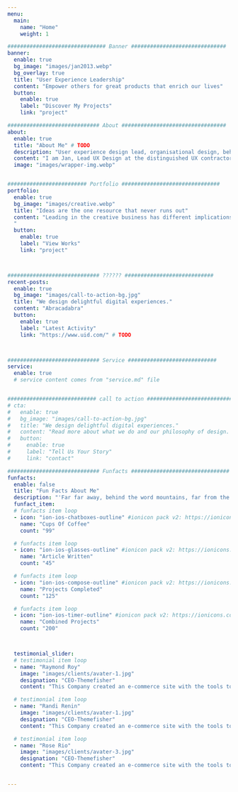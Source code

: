 ```yaml
---
menu:
  main:
    name: "Home"
    weight: 1

############################### Banner ##############################
banner:
  enable: true
  bg_image: "images/jan2013.webp"
  bg_overlay: true
  title: "User Experience Leadership"
  content: "Empower others for great products that enrich our lives"
  button:
    enable: true
    label: "Discover My Projects"
    link: "project"

############################# About #################################
about:
  enable: true
  title: "About Me" # TODO
  description: "User experience design lead, organisational design, behavioural design, and a little science communication."
  content: "I am Jan, Lead UX Design at the distinguished UX contractor [UID, Germany](https://www.uid.com). I manage projects adapting to changing conditions. I support, teach and I empower. I support the growth of ux design abilities in companies and establish the environment a user-centred approach needs to take full effect."
  image: "images/wrapper-img.webp"


######################### Portfolio ###############################
portfolio:
  enable: true
  bg_image: "images/creative.webp"
  title: "Ideas are the one resource that never runs out"
  content: "Leading in the creative business has different implications than what we are used to. Though - of course - creativity is affected by limited resources and even benefits from it, it has unique consequences. Ideas never run out. It is a resource with a surplus. You cannot handle it the same way you handle time and knowledge. That is why collaboration in the creation and innovation business can develop a completely different dynamic and challenges that require unobvious solutions.
  "
  button:
    enable: true
    label: "View Works"
    link: "project"



############################# ?????? ############################
recent-posts:
  enable: true
  bg_image: "images/call-to-action-bg.jpg"
  title: "We design delightful digital experiences."
  content: "Abracadabra" 
  button:
    enable: true
    label: "Latest Activity"
    link: "https://www.uid.com/" # TODO



############################# Service ############################
service:
  enable: true
  # service content comes from "service.md" file


############################ call to action ###########################
# cta:
#   enable: true
#   bg_image: "images/call-to-action-bg.jpg"
#   title: "We design delightful digital experiences."
#   content: "Read more about what we do and our philosophy of design. Judge for yourself The work and results <br> we’ve achieved for other clients, and meet our highly experienced Team who just love to design."
#   button:
#     enable: true
#     label: "Tell Us Your Story"
#     link: "contact"

############################# Funfacts ###############################
funfacts:
  enable: false
  title: "Fun Facts About Me"
  description: "'Far far away, behind the word mountains, far from the countries Vokalia and Consonantia, <br> there live the blind texts. Separated they live in Bookmarksgrove right at the coast of the Semantics'"
  funfact_item:
  # funfacts item loop
  - icon: "ion-ios-chatboxes-outline" #ionicon pack v2: https://ionicons.com/v2/
    name: "Cups Of Coffee"
    count: "99"

  # funfacts item loop
  - icon: "ion-ios-glasses-outline" #ionicon pack v2: https://ionicons.com/v2/
    name: "Article Written"
    count: "45"

  # funfacts item loop
  - icon: "ion-ios-compose-outline" #ionicon pack v2: https://ionicons.com/v2/
    name: "Projects Completed"
    count: "125"

  # funfacts item loop
  - icon: "ion-ios-timer-outline" #ionicon pack v2: https://ionicons.com/v2/
    name: "Combined Projects"
    count: "200"



  testimonial_slider:
  # testimonial item loop
  - name: "Raymond Roy"
    image: "images/clients/avater-1.jpg"
    designation: "CEO-Themefisher"
    content: "This Company created an e-commerce site with the tools to make our business a success, with innovative ideas we feel that our site has unique elements that make us stand out from the crowd."

  # testimonial item loop
  - name: "Randi Renin"
    image: "images/clients/avater-1.jpg"
    designation: "CEO-Themefisher"
    content: "This Company created an e-commerce site with the tools to make our business a success, with innovative ideas we feel that our site has unique elements that make us stand out from the crowd."

  # testimonial item loop
  - name: "Rose Rio"
    image: "images/clients/avater-3.jpg"
    designation: "CEO-Themefisher"
    content: "This Company created an e-commerce site with the tools to make our business a success, with innovative ideas we feel that our site has unique elements that make us stand out from the crowd."


---
```


